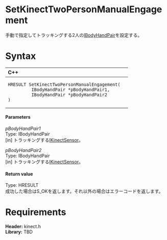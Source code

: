 SetKinectTwoPersonManualEngagement  
==================================  

手動で指定してトラッキングする2人の[IBodyHandPair](../Interfaces/IBodyHandPair_Interface.md)を設定する。 <span id="syntaxSection"></span>

Syntax  
======  

<table>
<colgroup>
<col width="100%" />
</colgroup>
<thead>
<tr class="header">
<th align="left">C++</th>
</tr>
</thead>
<tbody>
<tr class="odd">
<td align="left"><pre><code>HRESULT SetKinectTwoPersonManualEngagement(  
         IBodyHandPair *pBodyHandPair1,  
         IBodyHandPair *pBodyHandPair2  
)</code></pre></td>
</tr>
</tbody>
</table>

<span id="ID4EG"></span>
#### Parameters  

*pBodyHandPair1*    
Type: IBodyHandPair  
[in] トラッキングする[IKinectSensor](../Interfaces/IKinectSensor_Interface.md)。  

*pBodyHandPair2*    
Type: IBodyHandPair  
[in] トラッキングする[IKinectSensor](../Interfaces/IKinectSensor_Interface.md)。  

<span id="ID4EN"></span>
#### Return value  

Type: HRESULT  
成功した場合はS\_OKを返します。それ以外の場合はエラーコードを返します。  

<span id="requirements"></span>

Requirements  
============  

**Header:** kinect.h  
**Library:** TBD  



<!--Please do not edit the data in the comment block below.-->
<!--
TOCTitle : SetKinectTwoPersonManualEngagement
RLTitle : SetKinectTwoPersonManualEngagement
KeywordK : SetKinectTwoPersonManualEngagement
KeywordF : SetKinectTwoPersonManualEngagement
KeywordF : Microsoft.Kinect.kinect.SetKinectTwoPersonManualEngagement(IBodyHandPair,IBodyHandPair)
KeywordA : M:Microsoft.Kinect.kinect.SetKinectTwoPersonManualEngagement(IBodyHandPair,IBodyHandPair)
AssetID : M:Microsoft.Kinect.kinect.SetKinectTwoPersonManualEngagement(IBodyHandPair,IBodyHandPair)
Locale : en-us
CommunityContent : 1
APIType : Managed
APILocation : 
APIName : Microsoft.Kinect.kinect.SetKinectTwoPersonManualEngagement
TargetOS : Windows
TopicType : kbSyntax
DevLang : C++
DocSet : K4Wv2
ProjType : K4Wv2Proj
Technology : Kinect for Windows
Product : Kinect for Windows SDK v2
productversion : 20
-->
